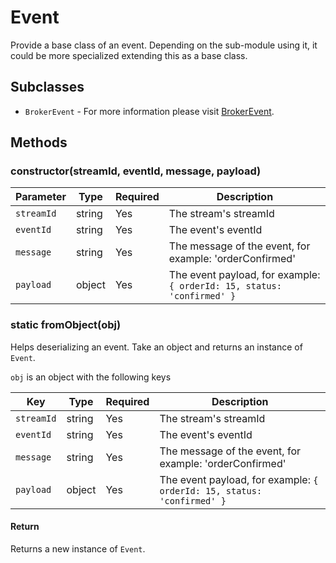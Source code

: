 # Event
Provide a base class of an event. Depending on the sub-module using it, it could be more specialized extending this as a base class.

## Subclasses
- `BrokerEvent` - For more information please visit [BrokerEvent](./BROKER_EVENT.md).

## Methods

### constructor(streamId, eventId, message, payload)

| Parameter | Type | Required | Description |
| --- | --- | --- | --- |
| `streamId` | string | Yes | The stream's streamId |
| `eventId` | string | Yes | The event's eventId |
| `message` | string | Yes | The message of the event, for example: 'orderConfirmed' |
| `payload` | object | Yes | The event payload, for example: `{ orderId: 15, status: 'confirmed' }` |

### static fromObject(obj)

Helps deserializing an event. Take an object and returns an instance of `Event`.

`obj` is an object with the following keys

| Key | Type | Required | Description |
| --- | --- | --- | --- |
| `streamId` | string | Yes | The stream's streamId |
| `eventId` | string | Yes | The event's eventId |
| `message` | string | Yes | The message of the event, for example: 'orderConfirmed' |
| `payload` | object | Yes | The event payload, for example: `{ orderId: 15, status: 'confirmed' }` |

#### Return
Returns a new instance of `Event`.

